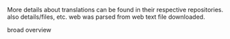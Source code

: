 More details about translations can be found in their respective repositories. also details/files, etc.
web was parsed from web text file downloaded.












broad overview
